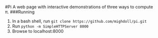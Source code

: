 #Pi
A web page with interactive demonstrations of three ways to compute &pi;.
###Running
1. In a bash shell, run `git clone https://github.com/mighdoll/pi.git`
2. Run `python -m SimpleHTTPServer 8000`
3. Browse to localhost:8000

